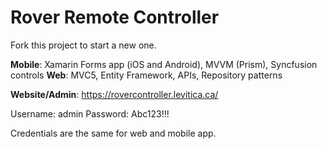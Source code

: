 # Rover Remote Controller

Fork this project to start a new one.

**Mobile**: Xamarin Forms app (iOS and Android), MVVM (Prism), Syncfusion controls
**Web**: MVC5, Entity Framework, APIs, Repository patterns

**Website/Admin**: https://rovercontroller.levitica.ca/

Username: admin
Password: Abc123!!!

Credentials are the same for web and mobile app.

